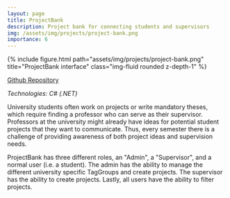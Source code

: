```yaml
---
layout: page
title: ProjectBank
description: Project bank for connecting students and supervisors
img: /assets/img/projects/project-bank.png
importance: 6
---
```


<div class="row">
    <div class="col-sm mt-2 mt-md-0">
        {% include figure.html path="assets/img/projects/project-bank.png" title="ProjectBank interface" class="img-fluid rounded z-depth-1" %}
    </div>
</div>

[Github Repository](https://github.com/theauk/ProjectBank)

*Technologies: C# (.NET)*

University students often work on projects or write mandatory theses, which require finding a professor who can serve as their supervisor. Professors at the university might already have ideas for potential student projects that they want to communicate. Thus, every semester there is a challenge of providing awareness of both project ideas and supervision needs.

ProjectBank has three different roles, an "Admin", a "Supervisor", and a normal user (i.e. a student). The admin has the ability to manage the different university specific TagGroups and create projects. The supervisor has the ability to create projects. Lastly, all users have the ability to filter projects.